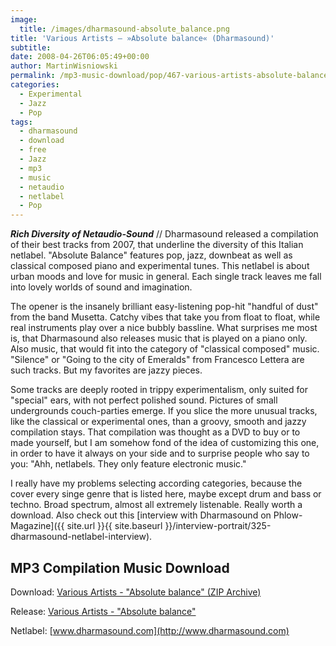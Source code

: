 ```yaml
---
image:
  title: /images/dharmasound-absolute_balance.png
title: 'Various Artists – »Absolute balance« (Dharmasound)'
subtitle: 
date: 2008-04-26T06:05:49+00:00
author: MartinWisniowski
permalink: /mp3-music-download/pop/467-various-artists-absolute-balance-dharmasound
categories:
  - Experimental
  - Jazz
  - Pop
tags:
  - dharmasound
  - download
  - free
  - Jazz
  - mp3
  - music
  - netaudio
  - netlabel
  - Pop
---
```

***Rich Diversity of Netaudio-Sound*** // Dharmasound released a compilation of their best tracks from 2007, that underline the diversity of this Italian netlabel. "Absolute Balance" features pop, jazz, downbeat as well as classical composed piano and experimental tunes. This netlabel is about urban moods and love for music in general. Each single track leaves me fall into lovely worlds of sound and imagination.<!--more-->

<!--adsense-->

The opener is the insanely brilliant easy-listening pop-hit "handful of dust" from the band Musetta. Catchy vibes that take you from float to float, while real instruments play over a nice bubbly bassline. What surprises me most is, that Dharmasound also releases music that is played on a piano only. Also music, that would fit into the category of "classical composed" music. "Silence" or "Going to the city of Emeralds" from Francesco Lettera are such tracks. But my favorites are jazzy pieces.

Some tracks are deeply rooted in trippy experimentalism, only suited for "special" ears, with not perfect polished sound. Pictures of small undergrounds couch-parties emerge. If you slice the more unusual tracks, like the classical or experimental ones, than a groovy, smooth and jazzy compilation stays. That compilation was thought as a DVD to buy or to made yourself, but I am somehow fond of the idea of customizing this one, in order to have it always on your side and to surprise people who say to you: "Ahh, netlabels. They only feature electronic music."

I really have my problems selecting according categories, because the cover every singe genre that is listed here, maybe except drum and bass or techno. Broad spectrum, almost all extremely listenable. Really worth a download. Also check out this [interview with Dharmasound on Phlow-Magazine]({{ site.url }}{{ site.baseurl }}/interview-portrait/325-dharmasound-netlabel-interview).

## MP3 Compilation Music Download

Download: [Various Artists - "Absolute balance" (ZIP Archive)](http://www.dharmasound.com/download.asp?id=405&format=192&e=zip&free)
  
Release: [Various Artists - "Absolute balance"](http://www.dharmasound.com/release.asp?id=90&title=Absolute%20balance)
  
Netlabel: [www.dharmasound.com](http://www.dharmasound.com)